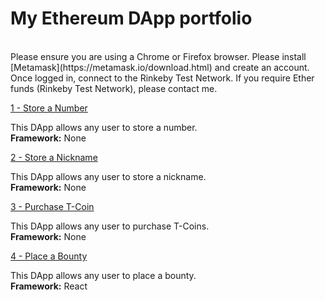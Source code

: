 # My Ethereum DApp portfolio
<br/>
Please ensure you are using a Chrome or Firefox browser. Please install [Metamask](https://metamask.io/download.html) and create an account. Once logged in, connect to the Rinkeby Test Network. If you require Ether funds (Rinkeby Test Network), please contact me.
<br/>

[1 - Store a Number](https://kassavin.github.io/Ethereum_DApps/1_Number/src/index.html)

This DApp allows any user to store a number. <br/> 
**Framework:** None 

[2 - Store a Nickname](https://kassavin.github.io/Ethereum_DApps/2_Nickname/src/index.html)

This DApp allows any user to store a nickname.<br/> 
**Framework:** None 

[3 - Purchase T-Coin](https://kassavin.github.io/T_Coin)

This DApp allows any user to purchase T-Coins. <br/> 
**Framework:** None 

[4 - Place a Bounty](https://kassavin.github.io/BountyHunt/)

This DApp allows any user to place a bounty. <br/> 
**Framework:** React 


